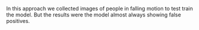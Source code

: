 In this approach we collected images of people in falling motion to test train the model. But the results were the model almost always showing false positives.
